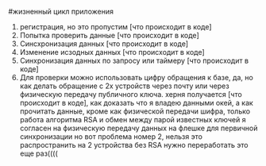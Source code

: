 #жизненный цикл приложения

1) регистрация, но это пропустим
[что происходит в коде]
2) Попытка проверить данные
[что происходит в коде]
3) Синсхронизация данных
[что происходит в коде]
4) Изменение исзодных данных
[что происходит в коде]
5) Синхронизация данных по запросу или таймеру
[что происходит в коде]
6) Для проверки можно использовать цифру обращения к базе, да, но как делать обращение с 2х устройств
через почту или через физическую передачу публичного ключа. херня получается 
[что происходит в коде], как доказать что я владею данными окей, а как прочитать данные, кроме как 
физической передачи шифра, только работа алгоритма RSA и обмен между парой известных ключей
я согласен на физическую передачу данных на флешке для первичной синхронизации
но вот проблема номер 2, нельзя это распространить на 2 устройства без RSA
нужно переработать это еще раз((((
